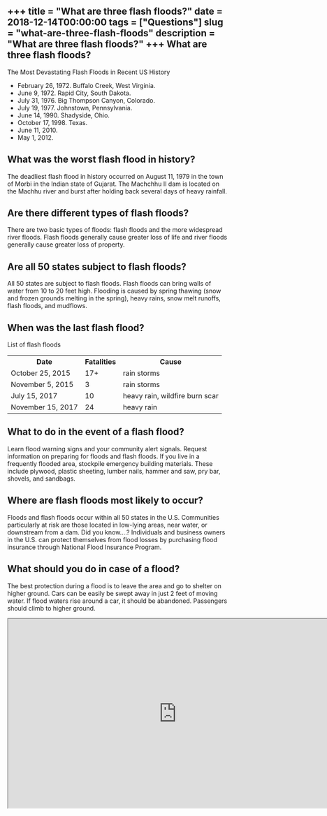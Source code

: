 +++
title = "What are three flash floods?"
date = 2018-12-14T00:00:00
tags = ["Questions"]
slug = "what-are-three-flash-floods"
description = "What are three flash floods?"
+++
What are three flash floods?
----------------------------

The Most Devastating Flash Floods in Recent US History

- February 26, 1972. Buffalo Creek, West Virginia.
- June 9, 1972. Rapid City, South Dakota.
- July 31, 1976. Big Thompson Canyon, Colorado.
- July 19, 1977. Johnstown, Pennsylvania.
- June 14, 1990. Shadyside, Ohio.
- October 17, 1998. Texas.
- June 11, 2010.
- May 1, 2012.

What was the worst flash flood in history?
------------------------------------------

The deadliest flash flood in history occurred on August 11, 1979 in the town of Morbi in the Indian state of Gujarat. The Machchhu II dam is located on the Machhu river and burst after holding back several days of heavy rainfall.

Are there different types of flash floods?
------------------------------------------

There are two basic types of floods: flash floods and the more widespread river floods. Flash floods generally cause greater loss of life and river floods generally cause greater loss of property.

Are all 50 states subject to flash floods?
------------------------------------------

All 50 states are subject to flash floods. Flash floods can bring walls of water from 10 to 20 feet high. Flooding is caused by spring thawing (snow and frozen grounds melting in the spring), heavy rains, snow melt runoffs, flash floods, and mudflows.

When was the last flash flood?
------------------------------

List of flash floods

<table><tr><th>Date</th><th>Fatalities</th><th>Cause</th></tr><tr><td>October 25, 2015</td><td>17+</td><td>rain storms</td></tr><tr><td>November 5, 2015</td><td>3</td><td>rain storms</td></tr><tr><td>July 15, 2017</td><td>10</td><td>heavy rain, wildfire burn scar</td></tr><tr><td>November 15, 2017</td><td>24</td><td>heavy rain</td></tr></table>

What to do in the event of a flash flood?
-----------------------------------------

Learn flood warning signs and your community alert signals. Request information on preparing for floods and flash floods. If you live in a frequently flooded area, stockpile emergency building materials. These include plywood, plastic sheeting, lumber nails, hammer and saw, pry bar, shovels, and sandbags.

Where are flash floods most likely to occur?
--------------------------------------------

Floods and flash floods occur within all 50 states in the U.S. Communities particularly at risk are those located in low-lying areas, near water, or downstream from a dam. Did you know….? Individuals and business owners in the U.S. can protect themselves from flood losses by purchasing flood insurance through National Flood Insurance Program.

What should you do in case of a flood?
--------------------------------------

The best protection during a flood is to leave the area and go to shelter on higher ground. Cars can be easily be swept away in just 2 feet of moving water. If flood waters rise around a car, it should be abandoned. Passengers should climb to higher ground.

<iframe allow="accelerometer; autoplay; clipboard-write; encrypted-media; gyroscope; picture-in-picture" allowfullscreen="" class="__youtube_prefs__  epyt-is-override  no-lazyload" data-no-lazy="1" data-origheight="433" data-origwidth="770" data-skipgform_ajax_framebjll="" height="433" id="_ytid_92634" loading="lazy" src="https://www.youtube.com/embed/PvJuocemHS4?enablejsapi=1&autoplay=0&cc_load_policy=0&cc_lang_pref=&iv_load_policy=1&loop=0&modestbranding=0&rel=1&fs=1&playsinline=0&autohide=2&theme=dark&color=red&controls=1&" title="YouTube player" width="770"></iframe>